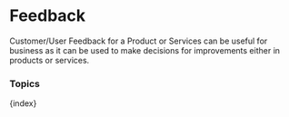 <!-- add-breadcrumbs -->
# Feedback

Customer/User Feedback for a Product or Services can be useful for business as it can be used to make decisions for improvements either in products or services.

### Topics

{index}
